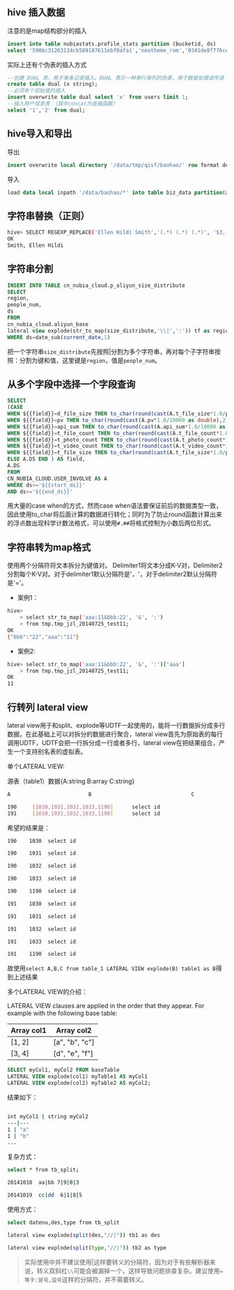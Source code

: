 ## hive 插入数据
注意的是map结构部分的插入
```sql
insert into table nubiastats.profile_stats partition (bucketid, ds)
select '5906c31263134cb589187611ebf0afa1','neotheme_rom','0341de8f776cefdad36eb5f124bc3a1bd8f90d82f37b47b24ae5a09595c9c6dd',true,'unknown','unknown',NULL,5,NULL,5,NULL,NULL,'unknown','unknown','unknown','unknown','unknown','unknown','unknown','unknown','unknown','unknown','nubiaNX607J','unknown',NULL,NULL,'4389969',NULL,NULL,NULL,'unknown','unknown','unknown','nubiaNX607J','unknown','unknown','unknown','unknown','unknown','unknown',map('device_info_rom_version','rom_version_100','device_info_model','model_567'),'unknown',NULL,NULL,NULL,'nubia','NX607J','unknown','nubia','NX607J','unknown','unknown','unknown','597ddca8372d00b031476fff38a5f590','2017-11-01' from default.profile limit 1;
```
实际上还有个伪表的插入方式
```sql
--创建 DUAL 表，用于单条记录插入。DUAL 表示一种单行单列的伪表，用于数据处理或传递
create table dual (x string);
--必须有个初始值的插入
insert overwrite table dual select 'x' from users limit 1;
--插入用户信息表：（其中concat为连接函数）
select '1','2' from dual;
```
## hive导入和导出
导出
```sql
insert overwrite local directory '/data/tmp/qisf/baohao/' row format delimited fields terminated by '\t' collection items terminated by '\002' map keys terminated by '\001' SELECT * FROM biz_data where ds='2017-11-01' and appid='6a0d8723a877422591b662f025a791b0';
```
导入
```sql
load data local inpath '/data/baohao/*' into table biz_data partition(appid='511ae8cbbf3f450d9ea13d7275e66bac',ds='2017-11-01');
```
## 字符串替换（正则）
```sh
hive> SELECT REGEXP_REPLACE('Ellen Hildi Smith','(.*) (.*) (.*)', '$3, $1 $2');
OK
Smith, Ellen Hildi

```
## 字符串分割
```sql
INSERT INTO TABLE cn_nubia_cloud.p_aliyun_size_distribute
SELECT
region,
people_num,
ds
FROM
cn_nubia_cloud.aliyun_base
lateral view explode(str_to_map(size_distribute,'\\|',':')) tf as region, people_num
WHERE ds=date_sub(current_date,1)
```
把一个字符串`size_distribute`先按照|分割为多个字符串，再对每个子字符串按照：分割为键和值，这里键是`region`，值是`people_num`。
## 从多个字段中选择一个字段查询
```sql
SELECT
(CASE
WHEN ${{field}}=d_file_size THEN to_char(round(cast(A.t_file_size*1.0/power(1024,3) as double),2),'#.##')
WHEN ${{field}}=pv THEN to_char(round(cast(A.pv*1.0/10000 as double),2),'#.##')
WHEN ${{field}}=api_sum THEN to_char(round(cast(A.api_sum*1.0/10000 as double),2),'#.##')
WHEN ${{field}}=t_file_count THEN to_char(round(cast(A.t_file_count*1.0/10000 as double),2),'#.##')
WHEN ${{field}}=t_photo_count THEN to_char(round(cast(A.t_photo_count*1.0/10000 as double),2),'#.##')
WHEN ${{field}}=t_video_count THEN to_char(round(cast(A.t_video_count*1.0/10000 as double),2),'#.##')
WHEN ${{field}}=t_file_size THEN to_char(round(cast(A.t_file_size*1.0/power(1024,3) as double),2),'#.##')
ELSE A.DS END ) AS field,
A.DS
FROM
CN_NUBIA_CLOUD.USER_INVOLVE AS A
WHERE ds>='${{start_ds}}'
AND ds<='${{end_ds}}'
```
用大量的case when的方式，然而case when语法要保证前后的数据类型一致，因此使用to_char将后面计算的数据进行转化；同时为了防止round函数计算出来的浮点数出现科学计数法格式，可以使用`#.##`将格式控制为小数后两位形式。

## 字符串转为map格式
使用两个分隔符将文本拆分为键值对。 Delimiter1将文本分成K-V对，Delimiter2分割每个K-V对。对于delimiter1默认分隔符是'，'，对于delimiter2默认分隔符是'='。
- 案例1：
```sh
hive> 
    > select str_to_map('aaa:11&bbb:22', '&', ':')
    > from tmp.tmp_jzl_20140725_test11;
OK
{"bbb":"22","aaa":"11"}
```
- 案例2:
```sh
hive> select str_to_map('aaa:11&bbb:22', '&', ':')['aaa']
    > from tmp.tmp_jzl_20140725_test11;
OK
11
```
## 行转列 lateral view
lateral view用于和split、explode等UDTF一起使用的，能将一行数据拆分成多行数据，在此基础上可以对拆分的数据进行聚合，lateral view首先为原始表的每行调用UDTF，UDTF会把一行拆分成一行或者多行，lateral view在把结果组合，产生一个支持别名表的虚拟表。

单个LATERAL VIEW:

源表（table1）数据{A:string B:array<BIGINT> C:string}
```sh
A                         B                                C

190     [1030,1031,1032,1033,1190]      select id
191     [1030,1031,1032,1033,1190]      select id
```
希望的结果是：
```sh
190    1030  select id

190    1031  select id

190    1032  select id

190    1033  select id

190    1190  select id

191    1030  select id

191    1031  select id

191    1032  select id

191    1033  select id

191    1190  select id
```
故使用`select A,B,C from table_1 LATERAL VIEW explode(B) table1 as B`得到上述结果

多个LATERAL VIEW的介绍：

LATERAL VIEW clauses are applied in the order that they appear. For example with the following base table:


Array<int> col1 | Array<string> col2
---|---
[1, 2] | [a", "b", "c"]
[3, 4] | [d", "e", "f"]

```sql
SELECT myCol1, myCol2 FROM baseTable
LATERAL VIEW explode(col1) myTable1 AS myCol1
LATERAL VIEW explode(col2) myTable2 AS myCol2;
```
结果如下：
```sh

int myCol1 | string myCol2
---|---
1 | "a"
1 | "b"
...
```
复杂方式：
```sh
select * from tb_split;

20141018  aa|bb 7|9|0|3

20141019  cc|dd  6|1|8|5
```
使用方式：
```sh
select datenu,des,type from tb_split 

lateral view explode(split(des,"//|")) tb1 as des

lateral view explode(split(type,"//|")) tb2 as type
```

>实际使用中并不建议使用|这样要转义的分隔符，因为对于有些解析器来说，转义双斜杠`\\`可能会被漏掉一个，这样导致问题排查复杂。建议使用`=等于:冒号,逗号`这样的分隔符，并不需要转义。